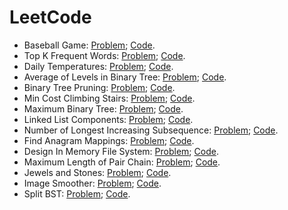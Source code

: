 # LeetCode

* Baseball Game: [Problem](https://leetcode.com/problems/baseball-game);   [Code](https://github.com/yular/Java-InterviewProblem/blob/master/LeetCode/leetcode_baseball-game.java).
* Top K Frequent Words: [Problem](https://leetcode.com/problems/top-k-frequent-words);   [Code](https://github.com/yular/Java-InterviewProblem/blob/master/LeetCode/leetcode_top-k-frequent-words.java).
* Daily Temperatures: [Problem](https://leetcode.com/problems/daily-temperatures);   [Code](https://github.com/yular/Java-InterviewProblem/blob/master/LeetCode/leetcode_daily-temperatures.java).
* Average of Levels in Binary Tree: [Problem](https://leetcode.com/problems/average-of-levels-in-binary-tree);   [Code](https://github.com/yular/Java-InterviewProblem/blob/master/LeetCode/leetcode_average-of-levels-in-binary-tree.java).
* Binary Tree Pruning: [Problem](https://leetcode.com/problems/binary-tree-pruning);   [Code](https://github.com/yular/Java-InterviewProblem/blob/master/LeetCode/leetcode_binary-tree-pruning.java).
* Min Cost Climbing Stairs: [Problem](https://leetcode.com/problems/min-cost-climbing-stairs);   [Code](https://github.com/yular/Java-InterviewProblem/blob/master/LeetCode/leetcode_min-cost-climbing-stairs.java).
* Maximum Binary Tree: [Problem](https://leetcode.com/problems/maximum-binary-tree);   [Code](https://github.com/yular/Java-InterviewProblem/blob/master/LeetCode/leetcode_maximum-binary-tree.java).
* Linked List Components: [Problem](https://leetcode.com/problems/linked-list-components);   [Code](https://github.com/yular/Java-InterviewProblem/blob/master/LeetCode/leetcode_linked-list-components.java).
* Number of Longest Increasing Subsequence: [Problem](https://leetcode.com/problems/number-of-longest-increasing-subsequence);   [Code](https://github.com/yular/Java-InterviewProblem/blob/master/LeetCode/leetcode_number-of-longest-increasing-subsequence.java).
* Find Anagram Mappings: [Problem](https://leetcode.com/problems/find-anagram-mappings);   [Code](https://github.com/yular/Java-InterviewProblem/blob/master/LeetCode/leetcode_find-anagram-mappings.java).
* Design In Memory File System: [Problem](https://leetcode.com/problems/design-in-memory-file-system);   [Code](https://github.com/yular/Java-InterviewProblem/blob/master/LeetCode/leetcode_design-in-memory-file-system.java).
* Maximum Length of Pair Chain: [Problem](https://leetcode.com/problems/maximum-length-of-pair-chain);   [Code](https://github.com/yular/Java-InterviewProblem/blob/master/LeetCode/leetcode_maximum-length-of-pair-chain.java).
* Jewels and Stones: [Problem](https://leetcode.com/problems/jewels-and-stones);   [Code](https://github.com/yular/Java-InterviewProblem/blob/master/LeetCode/leetcode_jewels-and-stones.java).
* Image Smoother: [Problem](https://leetcode.com/problems/image-smoother);   [Code](https://github.com/yular/Java-InterviewProblem/blob/master/LeetCode/leetcode_image-smoother.java).
* Split BST: [Problem](https://leetcode.com/problems/split-bst);   [Code](https://github.com/yular/Java-InterviewProblem/blob/master/LeetCode/leetcode_split-bst.java).
